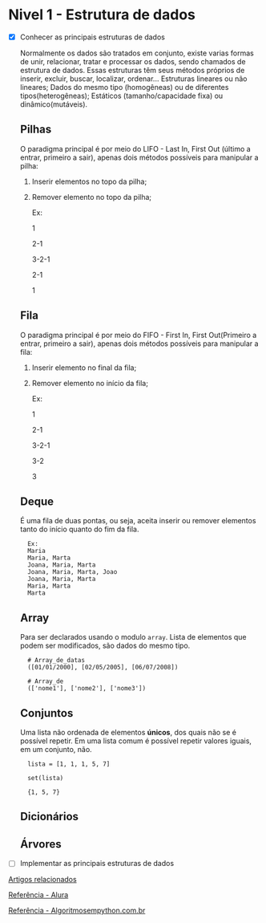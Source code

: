 # Nivel 1 - Estrutura de dados

- [x] Conhecer as principais estruturas de dados

    Normalmente os dados são tratados em conjunto, existe varias  formas de unir, relacionar, tratar e processar os dados, sendo chamados de estrutura de dados.
    Essas estruturas têm seus métodos próprios de inserir, excluir, buscar, localizar, ordenar...
    Estruturas lineares ou não lineares; Dados do mesmo tipo (homogêneas) ou de diferentes tipos(heterogêneas); Estáticos (tamanho/capacidade fixa) ou dinâmico(mutáveis).

    ## Pilhas

    O paradigma principal é por meio do LIFO - Last In, First Out (último a entrar, primeiro a sair), apenas dois métodos possíveis para manipular a pilha:

    1) Inserir elementos no topo da pilha;
    2) Remover elemento no topo da pilha;

        Ex:

        1

        2-1

        3-2-1

        2-1

        1

    ## Fila

    O paradigma principal é por meio do FIFO - First In, First Out(Primeiro a entrar, primeiro a sair), apenas dois métodos possíveis para manipular a fila:

    1) Inserir elemento no final da fila;
    2) Remover elemento no início da fila;

        Ex:

        1

        2-1

        3-2-1

        3-2

        3

    ## Deque

    É uma fila de duas pontas, ou seja, aceita inserir ou remover elementos tanto do início quanto do fim da fila.

        Ex:
        Maria
        Maria, Marta
        Joana, Maria, Marta
        Joana, Maria, Marta, Joao
        Joana, Maria, Marta
        Maria, Marta
        Marta

    ## Array

    Para ser declarados usando o modulo `array`. Lista de elementos que podem ser modificados, são dados do mesmo tipo.

        # Array_de_datas
        ([01/01/2000], [02/05/2005], [06/07/2008])

        # Array_de
        (['nome1'], ['nome2'], ['nome3'])

    ## Conjuntos

    Uma lista não ordenada de elementos **únicos**, dos quais não se é possível repetir. Em uma lista comum é possível repetir valores iguais, em um conjunto, não.

        lista = [1, 1, 1, 5, 7]

        set(lista)

        {1, 5, 7}

    ## Dicionários

    ## Árvores

- [ ] Implementar as principais estruturas de dados

[Artigos relacionados](https://techguide.sh/pt-BR/path/python/data-structures/)

[Referência - Alura](https://www.alura.com.br/artigos/estruturas-de-dados-introducao?gclid=CjwKCAjwm8WZBhBUEiwA178UnJ4j8AEgVf-iqVT7ewu21VlnDAlGs9nARlAiXAOgMYn22pwcC8a_BxoC5iUQAvD_BwE)

[Referência - Algoritmosempython.com.br](https://algoritmosempython.com.br/cursos/algoritmos-python/intro/)